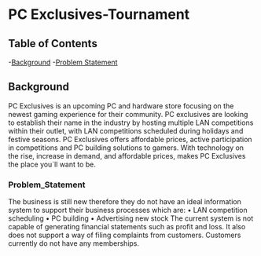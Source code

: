 # PC Exclusives-Tournament

## Table of Contents

-[Background](#Background)
  -[Problem Statement](#Problem_Statement)

## Background

PC Exclusives is an upcoming PC and hardware store focusing on the newest gaming experience for their community.
PC exclusives are looking to establish their name in the industry by hosting multiple LAN competitions within their outlet, with LAN competitions scheduled during holidays and festive seasons. PC Exclusives offers affordable prices, active participation in competitions and PC building solutions to gamers.
With technology on the rise, increase in demand, and affordable prices, makes PC Exclusives the place you`ll want to be.

### Problem_Statement

The business is still new therefore they do not have an ideal information system to support their business processes which are:
•	LAN competition scheduling
•	PC building 
•	Advertising new stock
The current system is not capable of generating financial statements such as profit and loss.
It also does not support a way of filing complaints from customers.
Customers currently do not have any memberships.

